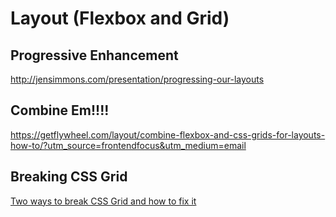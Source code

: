 # Layout (Flexbox and Grid)

## Progressive Enhancement

http://jensimmons.com/presentation/progressing-our-layouts

## Combine Em!!!!

https://getflywheel.com/layout/combine-flexbox-and-css-grids-for-layouts-how-to/?utm_source=frontendfocus&utm_medium=email

## Breaking CSS Grid

[Two ways to break CSS Grid and how to fix it](https://daverupert.com/2017/09/breaking-the-grid/?utm_source=Responsive+Design+Weekly&utm_campaign=f87acb3521-RWD_Newsletter_275&utm_medium=email&utm_term=0_df65b6d7c8-f87acb3521-58979445&mc_cid=f87acb3521&mc_eid=a3830aed9f)
